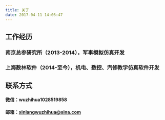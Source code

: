 ```yaml
---
title: 关于
date: 2017-04-11 14:05:47
---
```

## **工作经历**
### 南京总参研究所（2013-2014），军事模拟仿真开发
### 上海数林软件（2014-至今），机电、数控、汽修教学仿真软件开发
## **联系方式**
#### 微信：wuzhihua1028519858
#### 邮箱：xinlangwuzhihua@sina.com

